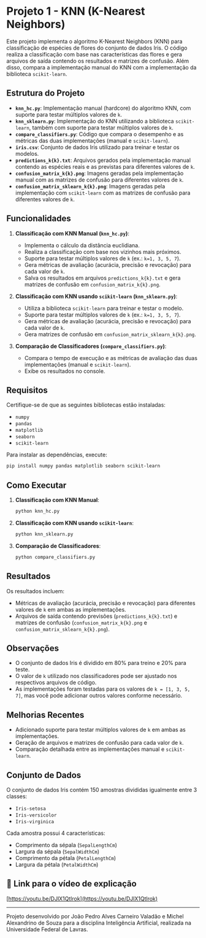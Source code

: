 # Projeto 1 - KNN (K-Nearest Neighbors)

Este projeto implementa o algoritmo K-Nearest Neighbors (KNN) para classificação de espécies de flores do conjunto de dados Iris. O código realiza a classificação com base nas características das flores e gera arquivos de saída contendo os resultados e matrizes de confusão. Além disso, compara a implementação manual do KNN com a implementação da biblioteca `scikit-learn`.

## Estrutura do Projeto

- **`knn_hc.py`**: Implementação manual (hardcore) do algoritmo KNN, com suporte para testar múltiplos valores de `k`.
- **`knn_sklearn.py`**: Implementação do KNN utilizando a biblioteca `scikit-learn`, também com suporte para testar múltiplos valores de `k`.
- **`compare_classifiers.py`**: Código que compara o desempenho e as métricas das duas implementações (manual e `scikit-learn`).
- **`iris.csv`**: Conjunto de dados Iris utilizado para treinar e testar os modelos.
- **`predictions_k{k}.txt`**: Arquivos gerados pela implementação manual contendo as espécies reais e as previstas para diferentes valores de `k`.
- **`confusion_matrix_k{k}.png`**: Imagens geradas pela implementação manual com as matrizes de confusão para diferentes valores de `k`.
- **`confusion_matrix_sklearn_k{k}.png`**: Imagens geradas pela implementação com `scikit-learn` com as matrizes de confusão para diferentes valores de `k`.

## Funcionalidades

1. **Classificação com KNN Manual (`knn_hc.py`)**:
   - Implementa o cálculo da distância euclidiana.
   - Realiza a classificação com base nos vizinhos mais próximos.
   - Suporte para testar múltiplos valores de `k` (ex.: `k=1, 3, 5, 7`).
   - Gera métricas de avaliação (acurácia, precisão e revocação) para cada valor de `k`.
   - Salva os resultados em arquivos `predictions_k{k}.txt` e gera matrizes de confusão em `confusion_matrix_k{k}.png`.

2. **Classificação com KNN usando `scikit-learn` (`knn_sklearn.py`)**:
   - Utiliza a biblioteca `scikit-learn` para treinar e testar o modelo.
   - Suporte para testar múltiplos valores de `k` (ex.: `k=1, 3, 5, 7`).
   - Gera métricas de avaliação (acurácia, precisão e revocação) para cada valor de `k`.
   - Gera matrizes de confusão em `confusion_matrix_sklearn_k{k}.png`.

3. **Comparação de Classificadores (`compare_classifiers.py`)**:
   - Compara o tempo de execução e as métricas de avaliação das duas implementações (manual e `scikit-learn`).
   - Exibe os resultados no console.

## Requisitos

Certifique-se de que as seguintes bibliotecas estão instaladas:

- `numpy`
- `pandas`
- `matplotlib`
- `seaborn`
- `scikit-learn`

Para instalar as dependências, execute:

```bash
pip install numpy pandas matplotlib seaborn scikit-learn
```

## Como Executar

1. **Classificação com KNN Manual**:
   ```bash
   python knn_hc.py
   ```

2. **Classificação com KNN usando `scikit-learn`**:
   ```bash
   python knn_sklearn.py
   ```

3. **Comparação de Classificadores**:
   ```bash
   python compare_classifiers.py
   ```

## Resultados

Os resultados incluem:
- Métricas de avaliação (acurácia, precisão e revocação) para diferentes valores de `k` em ambas as implementações.
- Arquivos de saída contendo previsões (`predictions_k{k}.txt`) e matrizes de confusão (`confusion_matrix_k{k}.png` e `confusion_matrix_sklearn_k{k}.png`).

## Observações

- O conjunto de dados Iris é dividido em 80% para treino e 20% para teste.
- O valor de `k` utilizado nos classificadores pode ser ajustado nos respectivos arquivos de código.
- As implementações foram testadas para os valores de `k = [1, 3, 5, 7]`, mas você pode adicionar outros valores conforme necessário.

## Melhorias Recentes

- Adicionado suporte para testar múltiplos valores de `k` em ambas as implementações.
- Geração de arquivos e matrizes de confusão para cada valor de `k`.
- Comparação detalhada entre as implementações manual e `scikit-learn`.

## Conjunto de Dados

O conjunto de dados Iris contém 150 amostras divididas igualmente entre 3 classes:
- `Iris-setosa`
- `Iris-versicolor`
- `Iris-virginica`

Cada amostra possui 4 características:
- Comprimento da sépala (`SepalLengthCm`)
- Largura da sépala (`SepalWidthCm`)
- Comprimento da pétala (`PetalLengthCm`)
- Largura da pétala (`PetalWidthCm`)


## 🔗 Link para o vídeo de explicação

[https://youtu.be/DJlX1Qtlrok](https://youtu.be/DJlX1Qtlrok)

---

Projeto desenvolvido por João Pedro Alves Carneiro Valadão e Michel Alexandrino de Souza para a disciplina Inteligência Artificial, realizada na Universidade Federal de Lavras.
